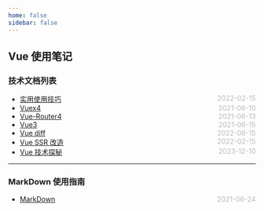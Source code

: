 ```yaml
---
home: false
sidebar: false
---
```


## Vue 使用笔记

### 技术文档列表

- [实用使用技巧](./usefulTips) <span style="color:#bbb; float:right">2022-02-15</span>
- [Vuex4](./vuex) <span style="color:#bbb; float:right">2021-06-10</span>
- [Vue-Router4](./vue-router) <span style="color:#bbb; float:right">2021-06-13</span>
- [Vue3](./vue3) <span style="color:#bbb; float:right">2021-06-15</span>
- [Vue diff](https://fe.ecool.fun/topic/7d27dc57-5d95-4e3f-88a7-eb685b7c21e4?orderBy=default&order=desc&tagId=0&exerciseCate=2&ignoreMaster=1&difficulty=) <span style="color:#bbb; float:right">2022-06-15</span>
- [Vue SSR 改造](https://blog.csdn.net/gaojinbo0531/article/details/129376458) <span style="color:#bbb; float:right">2022-02-15</span>
- [Vue 技术探秘](https://ustbhuangyi.github.io/vue-analysis/) <span style="color:#bbb; float:right">2023-12-10</span>

---

### MarkDown 使用指南

- [MarkDown](../blog-daily/use-markdown) <span style="color:#bbb; float:right">2021-06-24</span>

